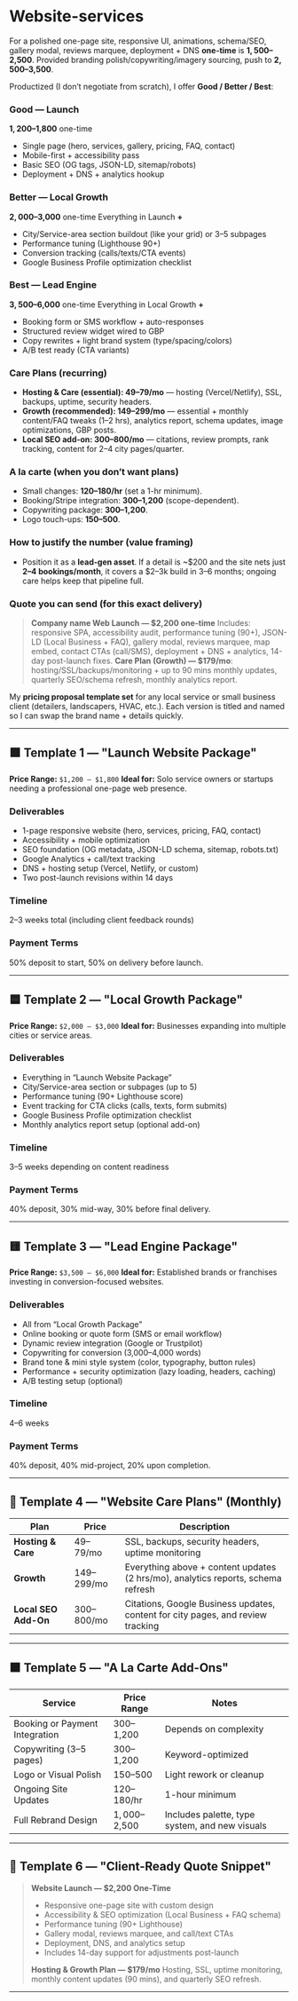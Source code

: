# Website-services

For a polished one-page site, responsive UI, animations, schema/SEO, gallery modal, reviews marquee, deployment + DNS **one-time** is **$1,500–$2,500**. Provided branding polish/copywriting/imagery sourcing, push to **$2,500–$3,500**.

Productized (I don’t negotiate from scratch), I offer **Good / Better / Best**:

### Good — Launch

**$1,200–$1,800** one-time

* Single page (hero, services, gallery, pricing, FAQ, contact)
* Mobile-first + accessibility pass
* Basic SEO (OG tags, JSON-LD, sitemap/robots)
* Deployment + DNS + analytics hookup

### Better — Local Growth

**$2,000–$3,000** one-time
Everything in Launch **+**

* City/Service-area section buildout (like your grid) or 3–5 subpages
* Performance tuning (Lighthouse 90+)
* Conversion tracking (calls/texts/CTA events)
* Google Business Profile optimization checklist

### Best — Lead Engine

**$3,500–$6,000** one-time
Everything in Local Growth **+**

* Booking form or SMS workflow + auto-responses
* Structured review widget wired to GBP
* Copy rewrites + light brand system (type/spacing/colors)
* A/B test ready (CTA variants)

### Care Plans (recurring)

* **Hosting & Care (essential): $49–$79/mo** — hosting (Vercel/Netlify), SSL, backups, uptime, security headers.
* **Growth (recommended): $149–$299/mo** — essential + monthly content/FAQ tweaks (1–2 hrs), analytics report, schema updates, image optimizations, GBP posts.
* **Local SEO add-on: $300–$800/mo** — citations, review prompts, rank tracking, content for 2–4 city pages/quarter.

### A la carte (when you don’t want plans)

* Small changes: **$120–$180/hr** (set a 1-hr minimum).
* Booking/Stripe integration: **$300–$1,200** (scope-dependent).
* Copywriting package: **$300–$1,200**.
* Logo touch-ups: **$150–$500**.

### How to justify the number (value framing)

* Position it as a **lead-gen asset**. If a detail is ~$200 and the site nets just **2–4 bookings/month**, it covers a $2–3k build in 3–6 months; ongoing care helps keep that pipeline full.

### Quote you can send (for this exact delivery)

> **Company name Web Launch — $2,200 one-time**
> Includes: responsive SPA, accessibility audit, performance tuning (90+), JSON-LD (Local Business + FAQ), gallery modal, reviews marquee, map embed, contact CTAs (call/SMS), deployment + DNS + analytics, 14-day post-launch fixes.
> **Care Plan (Growth) — $179/mo**: hosting/SSL/backups/monitoring + up to 90 mins monthly updates, quarterly SEO/schema refresh, monthly analytics report.

My **pricing proposal template set**  for any local service or small business client (detailers, landscapers, HVAC, etc.).
Each version is titled and named so I can swap the brand name + details quickly.

---

## 🟩 **Template 1 — "Launch Website Package"**

**Price Range:** `$1,200 – $1,800`
**Ideal for:** Solo service owners or startups needing a professional one-page web presence.

### Deliverables

* 1-page responsive website (hero, services, pricing, FAQ, contact)
* Accessibility + mobile optimization
* SEO foundation (OG metadata, JSON-LD schema, sitemap, robots.txt)
* Google Analytics + call/text tracking
* DNS + hosting setup (Vercel, Netlify, or custom)
* Two post-launch revisions within 14 days

### Timeline

2–3 weeks total (including client feedback rounds)

### Payment Terms

50% deposit to start, 50% on delivery before launch.

---

## 🟦 **Template 2 — "Local Growth Package"**

**Price Range:** `$2,000 – $3,000`
**Ideal for:** Businesses expanding into multiple cities or service areas.

### Deliverables

* Everything in “Launch Website Package”
* City/Service-area section or subpages (up to 5)
* Performance tuning (90+ Lighthouse score)
* Event tracking for CTA clicks (calls, texts, form submits)
* Google Business Profile optimization checklist
* Monthly analytics report setup (optional add-on)

### Timeline

3–5 weeks depending on content readiness

### Payment Terms

40% deposit, 30% mid-way, 30% before final delivery.

---

## 🟨 **Template 3 — "Lead Engine Package"**

**Price Range:** `$3,500 – $6,000`
**Ideal for:** Established brands or franchises investing in conversion-focused websites.

### Deliverables

* All from “Local Growth Package”
* Online booking or quote form (SMS or email workflow)
* Dynamic review integration (Google or Trustpilot)
* Copywriting for conversion (3,000–4,000 words)
* Brand tone & mini style system (color, typography, button rules)
* Performance + security optimization (lazy loading, headers, caching)
* A/B testing setup (optional)

### Timeline

4–6 weeks

### Payment Terms

40% deposit, 40% mid-project, 20% upon completion.

---

## 🔵 **Template 4 — "Website Care Plans" (Monthly)**

| Plan                 | Price        | Description                                                                      |
| -------------------- | ------------ | -------------------------------------------------------------------------------- |
| **Hosting & Care**   | $49–$79/mo   | SSL, backups, security headers, uptime monitoring                                |
| **Growth**           | $149–$299/mo | Everything above + content updates (2 hrs/mo), analytics reports, schema refresh |
| **Local SEO Add-On** | $300–$800/mo | Citations, Google Business updates, content for city pages, and review tracking  |

---

## 🟧 **Template 5 — "A La Carte Add-Ons"**

| Service                        | Price Range   | Notes                                          |
| ------------------------------ | ------------- | ---------------------------------------------- |
| Booking or Payment Integration | $300–$1,200   | Depends on complexity                          |
| Copywriting (3–5 pages)        | $300–$1,200   | Keyword-optimized                              |
| Logo or Visual Polish          | $150–$500     | Light rework or cleanup                        |
| Ongoing Site Updates           | $120–$180/hr  | 1-hour minimum                                 |
| Full Rebrand Design            | $1,000–$2,500 | Includes palette, type system, and new visuals |

---

## 💬 **Template 6 — "Client-Ready Quote Snippet"**

> **Website Launch — $2,200 One-Time**
>
> * Responsive one-page site with custom design
> * Accessibility & SEO optimization (Local Business + FAQ schema)
> * Performance tuning (90+ Lighthouse)
> * Gallery modal, reviews marquee, and call/text CTAs
> * Deployment, DNS, and analytics setup
> * Includes 14-day support for adjustments post-launch
>
> **Hosting & Growth Plan — $179/mo**
> Hosting, SSL, uptime monitoring, monthly content updates (90 mins), and quarterly SEO refresh.

---

